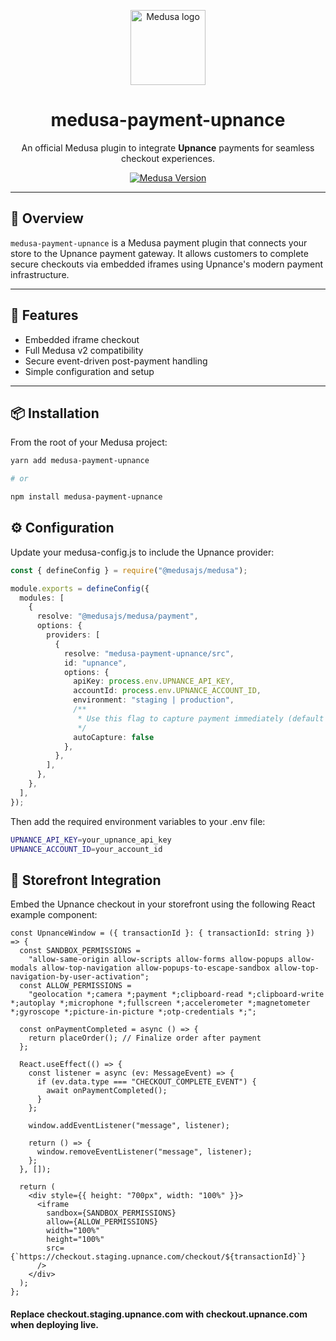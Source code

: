 <p align="center">
  <a href="https://www.medusajs.com">
    <img src="https://user-images.githubusercontent.com/59018053/229103275-b5e482bb-4601-46e6-8142-244f531cebdb.svg" height="120" alt="Medusa logo" />
  </a>
</p>

<h1 align="center">
medusa-payment-upnance
</h1>

<p align="center">
An official Medusa plugin to integrate <strong>Upnance</strong> payments for seamless checkout experiences.
</p>

<p align="center">
  <a href="https://medusajs.com">
    <img src="https://img.shields.io/badge/Medusa-^2.6.1-blue?logo=medusa" alt="Medusa Version" />
  </a>
</p>

---

## 🧾 Overview

`medusa-payment-upnance` is a Medusa payment plugin that connects your store to the Upnance payment gateway. It allows customers to complete secure checkouts via embedded iframes using Upnance's modern payment infrastructure.

---

## 🚀 Features

- Embedded iframe checkout
- Full Medusa v2 compatibility
- Secure event-driven post-payment handling
- Simple configuration and setup

---

## 📦 Installation

From the root of your Medusa project:

```bash
yarn add medusa-payment-upnance

# or

npm install medusa-payment-upnance
```

## ⚙️ Configuration

Update your medusa-config.js to include the Upnance provider:

```ts
const { defineConfig } = require("@medusajs/medusa");

module.exports = defineConfig({
  modules: [
    {
      resolve: "@medusajs/medusa/payment",
      options: {
        providers: [
          {
            resolve: "medusa-payment-upnance/src",
            id: "upnance",
            options: {
              apiKey: process.env.UPNANCE_API_KEY,
              accountId: process.env.UPNANCE_ACCOUNT_ID,
              environment: "staging | production",
              /**
               * Use this flag to capture payment immediately (default is false)
               */
              autoCapture: false
            },
          },
        ],
      },
    },
  ],
});
```

Then add the required environment variables to your .env file:
```bash
UPNANCE_API_KEY=your_upnance_api_key
UPNANCE_ACCOUNT_ID=your_account_id
```

## 🛒 Storefront Integration

Embed the Upnance checkout in your storefront using the following React example component:

```tsx
const UpnanceWindow = ({ transactionId }: { transactionId: string }) => {
  const SANDBOX_PERMISSIONS =
    "allow-same-origin allow-scripts allow-forms allow-popups allow-modals allow-top-navigation allow-popups-to-escape-sandbox allow-top-navigation-by-user-activation";
  const ALLOW_PERMISSIONS =
    "geolocation *;camera *;payment *;clipboard-read *;clipboard-write *;autoplay *;microphone *;fullscreen *;accelerometer *;magnetometer *;gyroscope *;picture-in-picture *;otp-credentials *;";

  const onPaymentCompleted = async () => {
    return placeOrder(); // Finalize order after payment
  };

  React.useEffect(() => {
    const listener = async (ev: MessageEvent) => {
      if (ev.data.type === "CHECKOUT_COMPLETE_EVENT") {
        await onPaymentCompleted();
      }
    };

    window.addEventListener("message", listener);

    return () => {
      window.removeEventListener("message", listener);
    };
  }, []);

  return (
    <div style={{ height: "700px", width: "100%" }}>
      <iframe
        sandbox={SANDBOX_PERMISSIONS}
        allow={ALLOW_PERMISSIONS}
        width="100%"
        height="100%"
        src={`https://checkout.staging.upnance.com/checkout/${transactionId}`}
      />
    </div>
  );
};
```
#### Replace checkout.staging.upnance.com with checkout.upnance.com when deploying live.